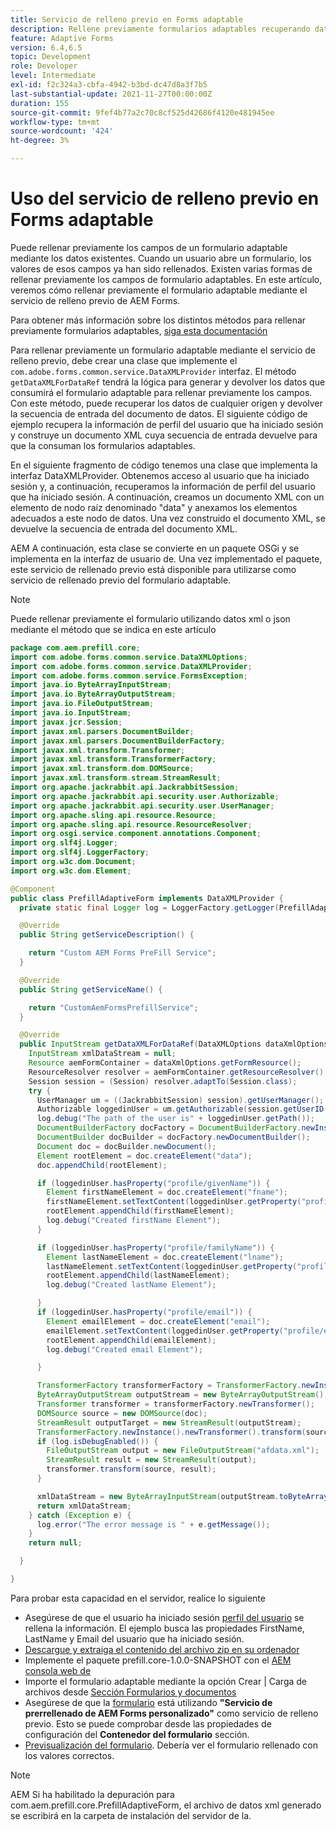 ```yaml
---
title: Servicio de relleno previo en Forms adaptable
description: Rellene previamente formularios adaptables recuperando datos de fuentes de datos back-end.
feature: Adaptive Forms
version: 6.4,6.5
topic: Development
role: Developer
level: Intermediate
exl-id: f2c324a3-cbfa-4942-b3bd-dc47d8a3f7b5
last-substantial-update: 2021-11-27T00:00:00Z
duration: 155
source-git-commit: 9fef4b77a2c70c8cf525d42686f4120e481945ee
workflow-type: tm+mt
source-wordcount: '424'
ht-degree: 3%

---
```


# Uso del servicio de relleno previo en Forms adaptable

Puede rellenar previamente los campos de un formulario adaptable mediante los datos existentes. Cuando un usuario abre un formulario, los valores de esos campos ya han sido rellenados. Existen varias formas de rellenar previamente los campos de formulario adaptables. En este artículo, veremos cómo rellenar previamente el formulario adaptable mediante el servicio de relleno previo de AEM Forms.

Para obtener más información sobre los distintos métodos para rellenar previamente formularios adaptables, [siga esta documentación](https://helpx.adobe.com/experience-manager/6-4/forms/using/prepopulate-adaptive-form-fields.html#AEMFormsprefillservice)

Para rellenar previamente un formulario adaptable mediante el servicio de relleno previo, debe crear una clase que implemente el `com.adobe.forms.common.service.DataXMLProvider` interfaz. El método `getDataXMLForDataRef` tendrá la lógica para generar y devolver los datos que consumirá el formulario adaptable para rellenar previamente los campos. Con este método, puede recuperar los datos de cualquier origen y devolver la secuencia de entrada del documento de datos. El siguiente código de ejemplo recupera la información de perfil del usuario que ha iniciado sesión y construye un documento XML cuya secuencia de entrada devuelve para que la consuman los formularios adaptables.

En el siguiente fragmento de código tenemos una clase que implementa la interfaz DataXMLProvider. Obtenemos acceso al usuario que ha iniciado sesión y, a continuación, recuperamos la información de perfil del usuario que ha iniciado sesión. A continuación, creamos un documento XML con un elemento de nodo raíz denominado &quot;data&quot; y anexamos los elementos adecuados a este nodo de datos. Una vez construido el documento XML, se devuelve la secuencia de entrada del documento XML.

AEM A continuación, esta clase se convierte en un paquete OSGi y se implementa en la interfaz de usuario de. Una vez implementado el paquete, este servicio de rellenado previo está disponible para utilizarse como servicio de rellenado previo del formulario adaptable.

>[!NOTE]
>
>Puede rellenar previamente el formulario utilizando datos xml o json mediante el método que se indica en este artículo

```java
package com.aem.prefill.core;
import com.adobe.forms.common.service.DataXMLOptions;
import com.adobe.forms.common.service.DataXMLProvider;
import com.adobe.forms.common.service.FormsException;
import java.io.ByteArrayInputStream;
import java.io.ByteArrayOutputStream;
import java.io.FileOutputStream;
import java.io.InputStream;
import javax.jcr.Session;
import javax.xml.parsers.DocumentBuilder;
import javax.xml.parsers.DocumentBuilderFactory;
import javax.xml.transform.Transformer;
import javax.xml.transform.TransformerFactory;
import javax.xml.transform.dom.DOMSource;
import javax.xml.transform.stream.StreamResult;
import org.apache.jackrabbit.api.JackrabbitSession;
import org.apache.jackrabbit.api.security.user.Authorizable;
import org.apache.jackrabbit.api.security.user.UserManager;
import org.apache.sling.api.resource.Resource;
import org.apache.sling.api.resource.ResourceResolver;
import org.osgi.service.component.annotations.Component;
import org.slf4j.Logger;
import org.slf4j.LoggerFactory;
import org.w3c.dom.Document;
import org.w3c.dom.Element;

@Component
public class PrefillAdaptiveForm implements DataXMLProvider {
  private static final Logger log = LoggerFactory.getLogger(PrefillAdaptiveForm.class);

  @Override
  public String getServiceDescription() {

    return "Custom AEM Forms PreFill Service";
  }

  @Override
  public String getServiceName() {

    return "CustomAemFormsPrefillService";
  }

  @Override
  public InputStream getDataXMLForDataRef(DataXMLOptions dataXmlOptions) throws FormsException {
    InputStream xmlDataStream = null;
    Resource aemFormContainer = dataXmlOptions.getFormResource();
    ResourceResolver resolver = aemFormContainer.getResourceResolver();
    Session session = (Session) resolver.adaptTo(Session.class);
    try {
      UserManager um = ((JackrabbitSession) session).getUserManager();
      Authorizable loggedinUser = um.getAuthorizable(session.getUserID());
      log.debug("The path of the user is" + loggedinUser.getPath());
      DocumentBuilderFactory docFactory = DocumentBuilderFactory.newInstance();
      DocumentBuilder docBuilder = docFactory.newDocumentBuilder();
      Document doc = docBuilder.newDocument();
      Element rootElement = doc.createElement("data");
      doc.appendChild(rootElement);

      if (loggedinUser.hasProperty("profile/givenName")) {
        Element firstNameElement = doc.createElement("fname");
        firstNameElement.setTextContent(loggedinUser.getProperty("profile/givenName")[0].getString());
        rootElement.appendChild(firstNameElement);
        log.debug("Created firstName Element");
      }

      if (loggedinUser.hasProperty("profile/familyName")) {
        Element lastNameElement = doc.createElement("lname");
        lastNameElement.setTextContent(loggedinUser.getProperty("profile/familyName")[0].getString());
        rootElement.appendChild(lastNameElement);
        log.debug("Created lastName Element");

      }
      if (loggedinUser.hasProperty("profile/email")) {
        Element emailElement = doc.createElement("email");
        emailElement.setTextContent(loggedinUser.getProperty("profile/email")[0].getString());
        rootElement.appendChild(emailElement);
        log.debug("Created email Element");

      }

      TransformerFactory transformerFactory = TransformerFactory.newInstance();
      ByteArrayOutputStream outputStream = new ByteArrayOutputStream();
      Transformer transformer = transformerFactory.newTransformer();
      DOMSource source = new DOMSource(doc);
      StreamResult outputTarget = new StreamResult(outputStream);
      TransformerFactory.newInstance().newTransformer().transform(source, outputTarget);
      if (log.isDebugEnabled()) {
        FileOutputStream output = new FileOutputStream("afdata.xml");
        StreamResult result = new StreamResult(output);
        transformer.transform(source, result);
      }

      xmlDataStream = new ByteArrayInputStream(outputStream.toByteArray());
      return xmlDataStream;
    } catch (Exception e) {
      log.error("The error message is " + e.getMessage());
    }
    return null;

  }

}
```

Para probar esta capacidad en el servidor, realice lo siguiente

* Asegúrese de que el usuario ha iniciado sesión [perfil del usuario](http://localhost:4502/security/users.html) se rellena la información. El ejemplo busca las propiedades FirstName, LastName y Email del usuario que ha iniciado sesión.
* [Descargue y extraiga el contenido del archivo zip en su ordenador](assets/prefillservice.zip)
* Implemente el paquete prefill.core-1.0.0-SNAPSHOT con el [AEM consola web de](http://localhost:4502/system/console/bundles)
* Importe el formulario adaptable mediante la opción Crear | Carga de archivos desde [Sección Formularios y documentos](http://localhost:4502/aem/forms.html/content/dam/formsanddocuments)
* Asegúrese de que la [formulario](http://localhost:4502/editor.html/content/forms/af/prefill.html) está utilizando **&quot;Servicio de prerrellenado de AEM Forms personalizado&quot;** como servicio de relleno previo. Esto se puede comprobar desde las propiedades de configuración del **Contenedor del formulario** sección.
* [Previsualización del formulario](http://localhost:4502/content/dam/formsanddocuments/prefill/jcr:content?wcmmode=disabled). Debería ver el formulario rellenado con los valores correctos.

>[!NOTE]
>
>AEM Si ha habilitado la depuración para com.aem.prefill.core.PrefillAdaptiveForm, el archivo de datos xml generado se escribirá en la carpeta de instalación del servidor de la.

